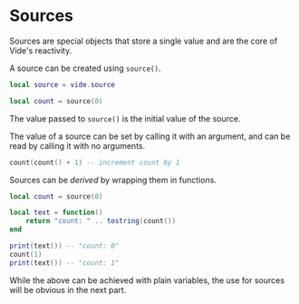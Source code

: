 # Sources

Sources are special objects that store a single value and are the core of
Vide's reactivity.

A source can be created using `source()`.

```lua
local source = vide.source

local count = source(0)
```

The value passed to `source()` is the initial value of the source.

The value of a source can be set by calling it with an argument, and can be read
by calling it with no arguments.

```lua
count(count() + 1) -- increment count by 1
```

Sources can be *derived* by wrapping them in functions.

```lua
local count = source(0)

local text = function()
    return "count: " .. tostring(count())
end

print(text()) -- "count: 0"
count(1)
print(text()) -- "count: 1"
```

While the above can be achieved with plain variables, the use for sources will
be obvious in the next part.
